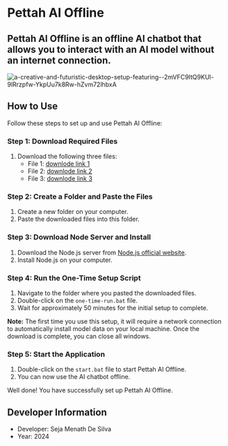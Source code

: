 # Pettah AI Offline

## Pettah AI Offline is an offline AI chatbot that allows you to interact with an AI model without an internet connection.

![a-creative-and-futuristic-desktop-setup-featuring--2mVFC9ItQ9KUl-9lRrzpfw-YkpUu7k8Rw-hZvm72lhbxA](https://github.com/Metacolombo/Pettahai-offline-chatbot-v3/assets/167883376/93e41e0f-b611-4744-85d4-d291facc931e)

## How to Use

Follow these steps to set up and use Pettah AI Offline:

### Step 1: Download Required Files

1. Download the following three files:
   - File 1: [downlode link 1](https://drive.google.com/file/d/13HEfHGSJfWXed89hTg97cZwaqNU90jpL/view?usp=sharing)
   - File 2: [downlode link 2 ](https://drive.google.com/file/d/1kMIGq9K75hIal8K4EJesnR5ARzQclnmp/view?usp=sharing)
   - File 3: [downlode link 3](https://drive.google.com/file/d/1sXaYog7Be2wpKqU686EXYXzgMwxEYAIe/view?usp=sharing)

### Step 2: Create a Folder and Paste the Files

1. Create a new folder on your computer.
2. Paste the downloaded files into this folder.

### Step 3: Download Node Server and Install

1. Download the Node.js server from [Node.js official website](https://nodejs.org/en/download/prebuilt-installer).
2. Install Node.js on your computer.

### Step 4: Run the One-Time Setup Script

1. Navigate to the folder where you pasted the downloaded files.
2. Double-click on the `one-time-run.bat` file.
3. Wait for approximately 50 minutes for the initial setup to complete.

**Note:** The first time you use this setup, it will require a network connection to automatically install model data on your local machine. Once the download is complete, you can close all windows.

### Step 5: Start the Application

1. Double-click on the `start.bat` file to start Pettah AI Offline.
2. You can now use the AI chatbot offline.

Well done! You have successfully set up Pettah AI Offline.

## Developer Information

- Developer: Seja Menath De Silva
- Year: 2024

